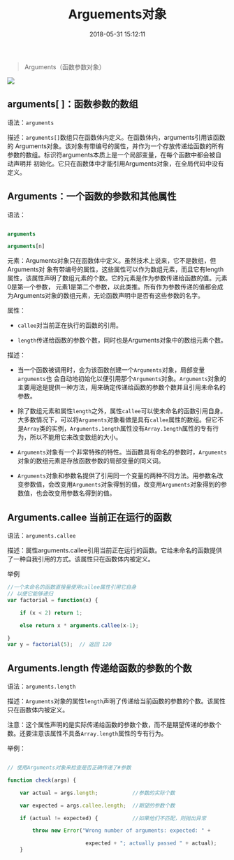 ﻿---
title: Arguements对象
comments: true
date: 2018-05-31 15:12:11
categories: 博客列表
tags: JavaScript核心对象
img:

---
> Arguments（函数参数对象）

![ ](http://www.grabsun.com/uploads/images/2012/97/global.jpg)

## arguments[ ]：函数参数的数组

语法：`arguments`

描述：`arguments[]`数组只在函数体内定义。在函数体内，arguments引用该函数的 Arguments对象。该对象有带编号的属性，并作为一个存放传递给函数的所有参数的数组。标识符arguments本质上是一个局部变量，在每个函数中都会被自动声明并 初始化。它只在函数体中才能引用Arguments对象，在全局代码中没有定义。

## Arguments：一个函数的参数和其他属性

语法：

```javascript

arguments

arguments[n]
```

元素：Arguments对象只在函数体中定义。虽然技术上说来，它不是数组，但Arguments对 象有带编号的属性，这些属性可以作为数组元素，而且它有length属性，该属性声明了数组元素的个数。它的元素是作为参数传递给函数的值。元素0是第—个参数， 元素1是第二个参数，以此类推。所有作为参数传递的值都会成为Arguments对象的数组元素，无论函数声明中是否有这些参数的名字。

属性：

* `callee`对当前正在执行的函数的引用。

* `length`传递给函数的参数个数，同时也是Arguments对象中的数组元素个数。

描述：

* 当一个函数被调用时，会为该函数创建一个`Arguments`对象，局部变量`arguments`也 会自动地初始化以便引用那个`Arguments`对象。`Arguments`对象的主要用途是提供一种方法，用来确定传递给函数的参数个数并且引用未命名的参数。

* 除了数组元素和属性`length`之外，属性`callee`可以使未命名的函数引用自身。大多数情况下，可以将`Arguments`对象看做是具有`callee`属性的数组。但它不是`Array`类的实例，`Arguments.1ength`属性没有`Array.1ength`属性的专有行为，所以不能用它来改变数组的大小。

* `Arguments`对象有一个非常特殊的特性。当函数具有命名的参数时，`Arguments`对象的数组元素是存放函数参数的局部变量的同义词。

* `Arguments`对象和参数名提供了引用同一个变量的两种不同方法。用参数名改变参数值，会改变用`Arguments`对象得到的值，改变用`Arguments`对象得到的参数值，也会改变用参数名得到的值。

## Arguments.callee	当前正在运行的函数

语法：`arguments.callee`

描述：属性arguments.callee引用当前正在运行的函数。它给未命名的函数提供了一种自我引用的方式。该属性只在函数体内被定义。

举例

```javascript
//一个未命名的函数直接量使用callee属性引用它自身
// 以便它能够递归
var factorial = function(x) {

    if (x < 2) return 1;

    else return x * arguments.callee(x-1);

}
var y = factorial(5);  // 返回 120
```

## Arguments.length	传递给函数的参数的个数

语法：`arguments.length`

描述：`Arguments`对象的属性`length`声明了传递给当前函数的参数的个数。该属性只在函数体内被定义。

注意：这个属性声明的是实际传递给函数的参数个数，而不是期望传递的参数个数。还要注意该属性不具备`Array.length`属性的专有行为。

举例：

```javascript

// 使用Arguments对象来检查是否正确传递了#参数

function check(args) {

    var actual = args.length;           //参数的实际个数

    var expected = args.callee.length;  //期望的参数个数

    if (actual != expected) {           //如果他们不匹配，则抛出异常

        throw new Error("Wrong number of arguments: expected: " +

                         expected + "; actually passed " + actual);
    }
```

